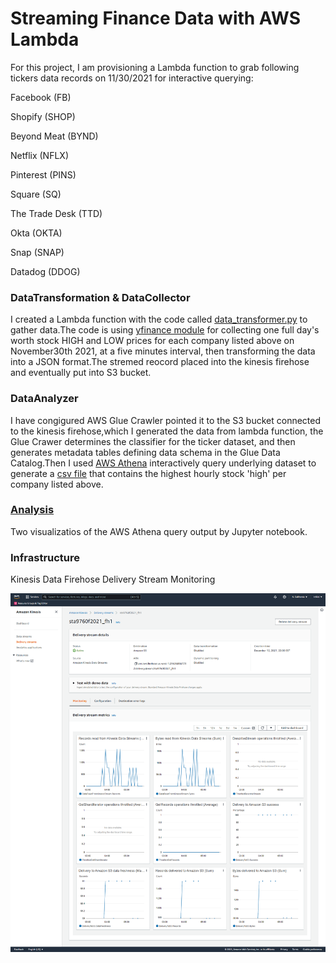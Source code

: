# Streaming Finance Data with AWS Lambda
For this project, I am provisioning a Lambda function to grab following tickers data records on 11/30/2021 for interactive querying:

Facebook (FB)

Shopify (SHOP)

Beyond Meat (BYND)

Netflix (NFLX)

Pinterest (PINS)

Square (SQ)

The Trade Desk (TTD)

Okta (OKTA)

Snap (SNAP)

Datadog (DDOG)

### DataTransformation & DataCollector
I created a Lambda function with the code called [data_transformer.py](https://github.com/tdlilei/Project03/blob/main/data_transformer.py) to gather data.The code is using [yfinance module](https://pypi.org/project/yfinance/) for collecting one full day's worth stock HIGH and LOW prices for each company listed above on November30th 2021, at a five minutes interval, then transforming the data into a JSON format.The stremed reocord placed into the kinesis firehose and eventually put into S3 bucket.


### DataAnalyzer
I have congigured AWS Glue Crawler pointed it to the S3 bucket connected to the kinesis firehose,which I generated the data from lambda function, the Glue Crawer determines the classifier for the ticker dataset, and then generates metadata tables defining data schema in the Glue Data Catalog.Then I used [AWS Athena](https://github.com/tdlilei/Project03/blob/main/query.sql) interactively query underlying dataset to generate a [csv file](https://github.com/tdlilei/Project03/blob/main/results.csv) that contains the highest hourly stock 'high' per company listed above.


### [Analysis](https://github.com/tdlilei/Project03/blob/main/Analysis.ipynb)
Two visualizatios of the AWS Athena query output by Jupyter notebook.


### Infrastructure
Kinesis Data Firehose Delivery Stream Monitoring 

![notebook](assets/kinesis_config.png)
